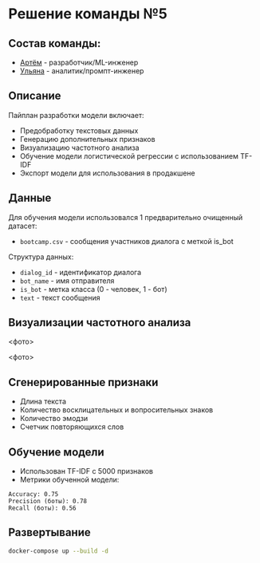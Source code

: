 # Решение команды №5

## Состав команды: 
- [Артём](https://t.me/benristar) - разработчик/ML-инженер
- [Ульяна](https://t.me/ubogd) - аналитик/промпт-инженер


## Описание
Пайплан разработки модели включает:
- Предобработку текстовых данных
- Генерацию дополнительных признаков
- Визуализацию частотного анализа
- Обучение модели логистической регрессии с использованием TF-IDF
- Экспорт модели для использования в продакшене

## Данные
Для обучения модели использовался 1 предварительно очищенный датасет:
- `bootcamp.csv` - сообщения участников диалога с меткой is_bot

Структура данных:
- `dialog_id` - идентификатор диалога
- `bot_name` - имя отправителя
- `is_bot` - метка класса (0 - человек, 1 - бот)
- `text` - текст сообщения

## Визуализации частотного анализа
<фото>

<фото>

## Сгенерированные признаки

- Длина текста
- Количество восклицательных и вопросительных знаков
- Количество эмодзи
- Счетчик повторяющихся слов

## Обучение модели

- Использован TF-IDF с 5000 признаков
- Метрики обученной модели:
```
Accuracy: 0.75
Precision (боты): 0.78
Recall (боты): 0.56
```

## Развертывание
```bash
docker-compose up --build -d
```
